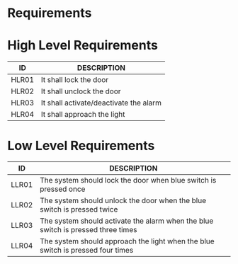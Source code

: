 # Requirements

# High Level Requirements
 
|  ID                                        |      DESCRIPTION  |
|-------------------------------------------------------------|---
|  HLR01                                     |   It shall lock the door       |
|  HLR02                                     |  It shall unclock the door            |
|  HLR03                                     |  It shall activate/deactivate the alarm   |
|  HLR04                                   |  It shall approach the light    |

# Low Level Requirements

| ID                                      |    DESCRIPTION                |
|------------------------------------------------------------------------|-------
|LLR01                                    |   The system should lock the door when blue switch is pressed once   |
|LLR02                                    |   The system should unlock the door when the blue switch is pressed twice|
|LLR03                                    |   The system should activate the alarm when the blue switch is pressed three times |
|LLR04                                    |   The system should approach the light when the blue switch is pressed four times |


 









